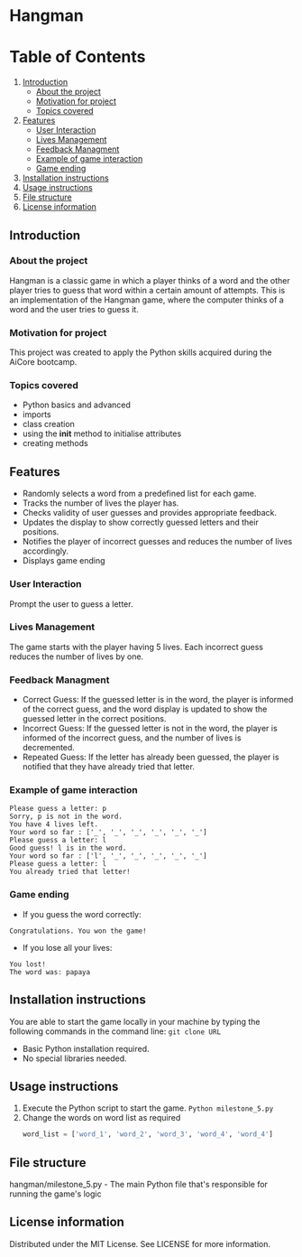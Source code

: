 # Hangman

# Table of Contents
1. [Introduction](#introduction)
    - [About the project](#About-the-project)
    - [Motivation for project](#Motivation-for-project)
    - [Topics covered](#Topics-covered)
2. [Features](#features)
    - [User Interaction](#User-Interaction)
    - [Lives Management](#Lives-Management)
    - [Feedback Managment](#Feedback-Managment)
    - [Example of game interaction](#Example-of-game-interaction)
    - [Game ending](#Game-ending)
3. [Installation instructions](#Installation-instructions)
4. [Usage instructions](#Usage-instructions)
5. [File structure](#File-structure)
6. [License information](#License-information)

## Introduction

### About the project
Hangman is a classic game in which a player thinks of a word and the other player tries to guess that word within a certain amount of attempts. This is an implementation of the Hangman game, where the computer thinks of a word and the user tries to guess it. 

### Motivation for project
This project was created to apply the Python skills acquired during the AiCore bootcamp.

### Topics covered 
- Python basics and advanced
- imports
- class creation
- using the __init__ method to initialise attributes
- creating methods

## Features 
- Randomly selects a word from a predefined list for each game.
- Tracks the number of lives the player has.
- Checks validity of user guesses and provides appropriate feedback.
- Updates the display to show correctly guessed letters and their positions.
- Notifies the player of incorrect guesses and reduces the number of lives accordingly.
- Displays game ending 

### User Interaction
Prompt the user to guess a letter.

### Lives Management
The game starts with the player having 5 lives. Each incorrect guess reduces the number of lives by one.

### Feedback Managment
- Correct Guess: If the guessed letter is in the word, the player is informed of the correct guess, and the word display is updated to show the guessed letter in the correct positions.
- Incorrect Guess: If the guessed letter is not in the word, the player is informed of the incorrect guess, and the number of lives is decremented.
- Repeated Guess: If the letter has already been guessed, the player is notified that they have already tried that letter.

### Example of game interaction
```
Please guess a letter: p
Sorry, p is not in the word.
You have 4 lives left.
Your word so far : ['_', '_', '_', '_', '_', '_']
Please guess a letter: l
Good guess! l is in the word.
Your word so far : ['l', '_', '_', '_', '_', '_']
Please guess a letter: l
You already tried that letter!
```

### Game ending
- If you guess the word correctly:
```
Congratulations. You won the game!
```
- If you lose all your lives:
```
You lost!
The word was: papaya
``` 

## Installation instructions
You are able to start the game locally in your machine by typing the following commands in the command line:
`git clone URL`
- Basic Python installation required. 
- No special libraries needed.

## Usage instructions
1. Execute the Python script to start the game. 
   `Python milestone_5.py`
2. Change the words on word list as required
   ```Python
   word_list = ['word_1', 'word_2', 'word_3', 'word_4', 'word_4']
   ```

## File structure
hangman/milestone_5.py - The main Python file that's responsible for running the game's logic

## License information
Distributed under the MIT License. See LICENSE for more information.

